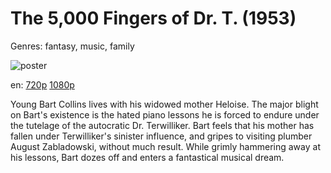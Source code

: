 # The 5,000 Fingers of Dr. T. (1953)

Genres: fantasy, music, family

![poster](http://image.tmdb.org/t/p/w500/ftWfox1hz6NH88yOsdycBWBYWBr.jpg)

en:
  [720p](magnet:?xt=urn:btih:DED1B0566C43047A773FEC93A99DF9975C4F44C7&tr=udp://glotorrents.pw:6969/announce&tr=udp://tracker.opentrackr.org:1337/announce&tr=udp://torrent.gresille.org:80/announce&tr=udp://tracker.openbittorrent.com:80&tr=udp://tracker.coppersurfer.tk:6969&tr=udp://tracker.leechers-paradise.org:6969&tr=udp://p4p.arenabg.ch:1337&tr=udp://tracker.internetwarriors.net:1337)
  [1080p](magnet:?xt=urn:btih:3E7D5C7B6EBFD3E27C31F17DEBDF4666434A436F&tr=udp://glotorrents.pw:6969/announce&tr=udp://tracker.opentrackr.org:1337/announce&tr=udp://torrent.gresille.org:80/announce&tr=udp://tracker.openbittorrent.com:80&tr=udp://tracker.coppersurfer.tk:6969&tr=udp://tracker.leechers-paradise.org:6969&tr=udp://p4p.arenabg.ch:1337&tr=udp://tracker.internetwarriors.net:1337)
  


Young Bart Collins lives with his widowed mother Heloise. The major blight on Bart's existence is the hated piano lessons he is forced to endure under the tutelage of the autocratic Dr. Terwilliker. Bart feels that his mother has fallen under Terwilliker's sinister influence, and gripes to visiting plumber August Zabladowski, without much result. While grimly hammering away at his lessons, Bart dozes off and enters a fantastical musical dream.